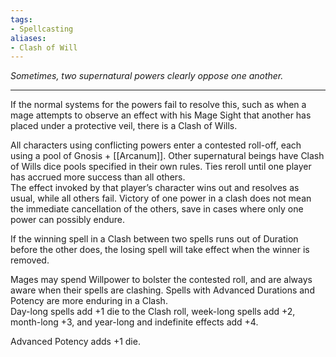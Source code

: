 ```yaml
---
tags:
- Spellcasting
aliases:
- Clash of Will
---
```


_Sometimes, two supernatural powers clearly oppose one another._

---

If the normal systems for the powers fail to resolve this, such as when a mage attempts to observe an effect with his Mage Sight that another has placed under a protective veil, there is a Clash of Wills.

All characters using conflicting powers enter a contested roll-off, each using a pool of Gnosis + [[Arcanum]]. Other supernatural beings have Clash of Wills dice pools specified in their own rules. Ties reroll until one player has accrued more success than all others.\
The effect invoked by that player’s character wins out and resolves as usual, while all others fail. Victory of one power in a clash does not mean the immediate cancellation of the others, save in cases where only one power can possibly endure. 

If the winning spell in a Clash between two spells runs out of Duration before the other does, the losing spell will take effect when the winner is removed.

Mages may spend Willpower to bolster the contested roll, and are always aware when their spells are clashing. Spells with Advanced Durations and Potency are more enduring in a Clash.\
Day-long spells add +1 die to the Clash roll, week-long spells add +2, month-long +3, and year-long and indefinite effects add +4.

Advanced Potency adds +1 die.